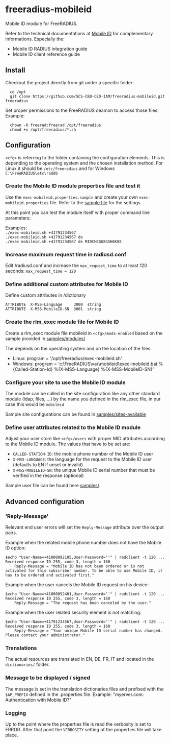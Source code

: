 freeradius-mobileid
===================

Mobile ID module for FreeRADIUS.

Refer to the technical documentations at [Mobile ID](http://swisscom.com/mid "Mobile ID") for complementary informations. Especially the:
* Mobile ID RADIUS integration guide
* Mobile ID client reference guide


## Install

Checkout the project directly from git under a specific folder:
```
  cd /opt
  git clone https://github.com/SCS-CBU-CED-IAM/freeradius-mobileid.git freeradius
```

Set proper permissions to the FreeRADIUS deamon to access those files. Example:
```
  chown -R freerad:freerad /opt/freeradius
  chmod +x /opt/freeradius/*.sh
```


## Configuration

`<cfg>` is referring to the folder containing the configuration elements. This is depending to the operating system and the chosen installation method. For Linux it should be `/etc/freeradius` and for Windows `C:\FreeRADIUS\etc\raddb`

### Create the Mobile ID module properties file and test it

Use the `exec-mobileid.properties.sample` and create your own `exec-mobileid.properties` file. Refer to the [sample file](exec-mobileid.properties.sample) for the settings.

At this point you can test the module itself with proper command line parameters:

Examples:  
`./exec-mobileid.sh +41791234567`  
`./exec-mobileid.sh +41791234567 de`  
`./exec-mobileid.sh +41791234567 de MIDCHEGU8GSH6K88`  

### Increase maximum request time in radiusd.conf

Edit <cfg>/radiusd.conf and increase the `max_request_time` to at least 120 seconds: `max_request_time = 120`

### Define additional custom attributes for Mobile ID

Define custom attributes in <cfg>/dictionary
```
ATTRIBUTE  X-MSS-Language     3000  string
ATTRIBUTE  X-MSS-MobileID-SN  3001  string
```

### Create the rlm_exec module file for Mobile ID

Create a rlm_exec module file mobileid in `<cfg>/mods-enabled` based on the sample provided in [samples/modules/](samples/modules)

The <program> depends on the operating system and on the location of the files:
 * Linux: program = '/opt/freeradius/exec-mobileid.sh'
 * Windows: program = 'c:\\FreeRADIUS\\var\\mobileid\\exec-mobileid.bat %{Called-Station-Id} %{X-MSS-Language} %{X-MSS-MobileID-SN}'
 
### Configure your site to use the Mobile ID module

The module can be called in the site configuration like any other standard module (ldap, files, ...) by the name you defined in the rlm_exec file, in our case this would be `mobileid`

Sample site configurations can be found in [samples/sites-available](samples/sites-available)

### Define user attributes related to the Mobile ID module

Adjust your user store like `<cfg>/users` with proper MID attributes according to the Mobile ID module. The values that have to be set are:
* `CALLED-STATION-ID`: the mobile phone number of the Mobile ID user
* `X-MSS-LANGUAGE`: the language for the request to the Mobile ID user (defaults to EN if unset or invalid)
* `X-MSS-MOBILEID-SN`: the unique Mobile ID serial number that must be verified in the response (optional)

Sample user file can be found here [samples/](samples/users.sample).

## Advanced configuration

### 'Reply-Message'

Relevant end user errors will set the `Reply-Message` attribute over the output pairs.

Example when the related mobile phone number does not have the Mobile ID option:
```
$echo "User-Name=+41000092105,User-Password=''" | radclient -t 120 ...
Received response ID 255, code 3, length = 160
    Reply-Message = "Mobile ID has not been ordered or is not activated for this subscriber number. To be able to use Mobile ID, it has to be ordered and activated first."
```

Example when the user cancels the Mobile ID request on his device:
```
$echo "User-Name=+41000092401,User-Password=''" | radclient -t 120 ...
Received response ID 255, code 3, length = 160
    Reply-Message = "The request has been canceled by the user."
```

Example when the user related security element is not matching:
```
$echo "User-Name=+41791234567,User-Password=''" | radclient -t 120 ...
Received response ID 255, code 3, length = 160
    Reply-Message = "Your unique Mobile ID serial number has changed. Please contact your administrator."
```

### Translations

The actual resources are translated in EN, DE, FR, IT and located in the `dictionaries/` folder.

### Message to be displayed / signed

The message is set in the translation dictionaries files and prefixed with the `$AP_PREFIX` defined in the .properties file.
Example: "myerver.com: Authentication with Mobile ID?"

### Logging

Up to the point where the properties file is read the verbosity is set to ERROR. After that point the `VERBOSITY` setting of the properties file will take place.

